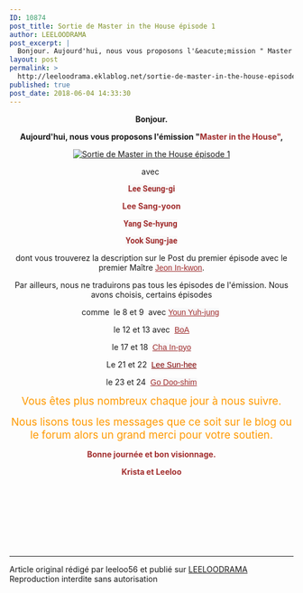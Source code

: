```yaml
---
ID: 10874
post_title: Sortie de Master in the House épisode 1
author: LEELOODRAMA
post_excerpt: |
  Bonjour. Aujourd'hui, nous vous proposons l'&eacute;mission " Master in the House" , avec&nbsp; Lee Seung-gi Lee Sang-yoon Yang Se-hyung &nbsp; Yook Sung-jae dont vous trouverez la description sur le Post du premier &eacute;pisode avec le premier Ma&icirc;tre&nbsp; Jeon In-kwon . Par ailleurs, nous ne traduirons pas tous les...
layout: post
permalink: >
  http://leeloodrama.eklablog.net/sortie-de-master-in-the-house-episode-1-a144896186
published: true
post_date: 2018-06-04 14:33:30
---
```

<p style="text-align: center;"><strong>Bonjour.</strong></p>
<p style="text-align: center;"><strong>Aujourd'hui, nous vous proposons l'&eacute;mission "<span style="color: #a12d2d;">Master in the House"</span>,</strong></p>
<p style="text-align: center;"><a href="http://ekladata.com/K6jypfF3ii4GXn3DltBsayj3tVE.jpg"><img src="https://united-subs.com/wp-content/uploads/2018/06/0f92499feec184a219cdea3e51cc6ba0.jpg" alt="Sortie de Master in the House &eacute;pisode 1"/></a></p>
<p style="text-align: center;">avec&nbsp;</p>
<p style="text-align: center;"><span style="color: #a12d2d;"><strong><span style="background-color: #f8f8f8; font-family: Roboto, sans-serif; text-align: -webkit-center;">Lee Seung-gi</span></strong></span></p>
<p style="text-align: center;"><span style="color: #a12d2d;"><strong>Lee Sang-yoon</strong></span></p>
<p style="text-align: center;"><span style="color: #a12d2d;"><strong><span style="font-family: Roboto, sans-serif; text-align: -webkit-center; background-color: #f8f8f8;">Yang Se-hyung</span></strong></span><span style="color: #a12d2d;">&nbsp;</span></p>
<p style="text-align: center;"><span style="color: #a12d2d;"><strong><span style="font-family: Roboto, sans-serif; text-align: -webkit-center; background-color: #f8f8f8;">Yook Sung-jae</span></strong></span></p>
<p style="text-align: center;">dont vous trouverez la description sur le Post du premier &eacute;pisode avec le premier Ma&icirc;tre&nbsp;<span style="color: #a12d2d;"><a style="text-align: left; color: #a12d2d; background: none #f8f9fa; font-family: sans-serif; font-size: 14px;" href="https://en.wikipedia.org/wiki/Jeon_In-kwon">Jeon In-kwon</a></span>.</p>
<p style="text-align: center;">Par ailleurs, nous ne traduirons pas tous les &eacute;pisodes de l'&eacute;mission. Nous avons choisis, certains &eacute;pisodes</p>
<p style="text-align: center;">comme&nbsp; le 8 et 9&nbsp; avec&nbsp;<span style="color: #a12d2d;"><a style="text-align: left; color: #a12d2d; background: none #f8f9fa; font-family: sans-serif; font-size: 14px;" href="https://en.wikipedia.org/wiki/Youn_Yuh-jung">Youn Yuh-jung</a>&nbsp;</span></p>
<p style="text-align: center;">le 12 et 13 avec&nbsp;&nbsp;<span style="color: #a12d2d;"><a style="text-align: left; color: #a12d2d; background: none #f8f9fa; font-family: sans-serif; font-size: 14px;" href="https://en.wikipedia.org/wiki/BoA">BoA</a></span></p>
<p style="text-align: center;">le 17 et 18&nbsp;&nbsp;<span style="color: #a12d2d;"><a style="text-align: left; color: #a12d2d; background: none #f8f9fa; font-family: sans-serif; font-size: 14px;" href="https://en.wikipedia.org/wiki/Cha_In-pyo">Cha In-pyo</a></span></p>
<p style="text-align: center;">Le 21 et 22&nbsp;&nbsp;<span style="color: #800000;"><a style="color: #800000; background: none #f8f9fa; font-family: sans-serif; font-size: 14px; text-align: start;" title="Lee Sun-hee (singer)" href="https://en.wikipedia.org/wiki/Lee_Sun-hee_(singer)">Lee Sun-hee</a></span></p>
<p style="text-align: center;">le 23 et 24&nbsp;&nbsp;<span style="color: #a12d2d;"><a style="text-align: left; color: #a12d2d; background: none #f8f9fa; font-family: sans-serif; font-size: 14px;" href="https://en.wikipedia.org/wiki/Go_Doo-shim">Go Doo-shim</a></span></p>
<p style="text-align: center;"><span style="color: #ff9900; font-size: 14pt;">Vous &ecirc;tes&nbsp;plus nombreux chaque jour&nbsp;&agrave; nous suivre.</span></p>
<p style="text-align: center;"><span style="color: #ff9900; font-size: 14pt;">Nous lisons tous les messages que ce soit sur le blog ou le forum alors un grand merci pour votre soutien.</span></p>
<p style="text-align: center;"><strong><span style="color: #a12d2d;">Bonne journ&eacute;e et bon visionnage.</span></strong></p>
<p style="text-align: center;"><strong><span style="color: #a12d2d;">Krista et Leeloo</span></strong></p>
<p>&nbsp;</p>
<p>&nbsp;</p><br /><br /><br /><hr />Article original rédigé par leeloo56 et publié sur <a href="http://leeloodrama.eklablog.net/">LEELOODRAMA</a> <br /> Reproduction interdite sans autorisation